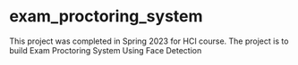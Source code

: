 # exam_proctoring_system
This project was completed in Spring 2023 for HCI course. The project is to build Exam Proctoring System Using Face Detection
